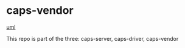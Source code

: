 # caps-vendor

[uml](<Screenshot 2024-05-15 at 2.58.58 PM.png>)

This repo is part of the three: caps-server, caps-driver, caps-vendor
